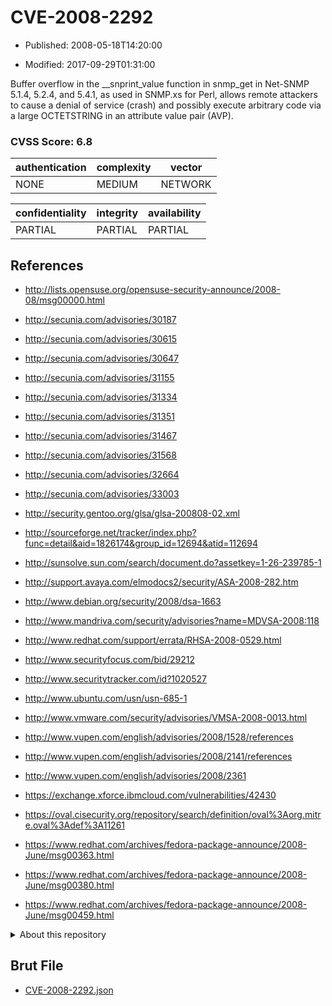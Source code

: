 # CVE-2008-2292

- Published: 2008-05-18T14:20:00

- Modified: 2017-09-29T01:31:00

Buffer overflow in the __snprint_value function in snmp_get in Net-SNMP 5.1.4, 5.2.4, and 5.4.1, as used in SNMP.xs for Perl, allows remote attackers to cause a denial of service (crash) and possibly execute arbitrary code via a large OCTETSTRING in an attribute value pair (AVP).

### CVSS Score: **6.8**

| authentication | complexity | vector |
| --- | --- | --- |
| NONE | MEDIUM | NETWORK |

| confidentiality | integrity | availability |
| --- | --- | --- |
| PARTIAL | PARTIAL | PARTIAL |

## References

* http://lists.opensuse.org/opensuse-security-announce/2008-08/msg00000.html

* http://secunia.com/advisories/30187

* http://secunia.com/advisories/30615

* http://secunia.com/advisories/30647

* http://secunia.com/advisories/31155

* http://secunia.com/advisories/31334

* http://secunia.com/advisories/31351

* http://secunia.com/advisories/31467

* http://secunia.com/advisories/31568

* http://secunia.com/advisories/32664

* http://secunia.com/advisories/33003

* http://security.gentoo.org/glsa/glsa-200808-02.xml

* http://sourceforge.net/tracker/index.php?func=detail&aid=1826174&group_id=12694&atid=112694

* http://sunsolve.sun.com/search/document.do?assetkey=1-26-239785-1

* http://support.avaya.com/elmodocs2/security/ASA-2008-282.htm

* http://www.debian.org/security/2008/dsa-1663

* http://www.mandriva.com/security/advisories?name=MDVSA-2008:118

* http://www.redhat.com/support/errata/RHSA-2008-0529.html

* http://www.securityfocus.com/bid/29212

* http://www.securitytracker.com/id?1020527

* http://www.ubuntu.com/usn/usn-685-1

* http://www.vmware.com/security/advisories/VMSA-2008-0013.html

* http://www.vupen.com/english/advisories/2008/1528/references

* http://www.vupen.com/english/advisories/2008/2141/references

* http://www.vupen.com/english/advisories/2008/2361

* https://exchange.xforce.ibmcloud.com/vulnerabilities/42430

* https://oval.cisecurity.org/repository/search/definition/oval%3Aorg.mitre.oval%3Adef%3A11261

* https://www.redhat.com/archives/fedora-package-announce/2008-June/msg00363.html

* https://www.redhat.com/archives/fedora-package-announce/2008-June/msg00380.html

* https://www.redhat.com/archives/fedora-package-announce/2008-June/msg00459.html

<details>
<summary>About this repository</summary> 

  This repository is part of the project [Live Hack CVE](https://github.com/Live-Hack-CVE). Main website can be found [www.live-hack.org](https://www.live-hack.org) 
  
  Made by [Sn0wAlice](https://github.com/Sn0wAlice) for the people that care about security and need to have a feed of the latest CVEs. Hope you enjoy it, don't forget to star the repo and follow me on [Twitter](https://twitter.com/Sn0wAlice) and [Github](https://github.com/Sn0wAlice). And that is my [personnal website](https://www.alice-snow.me/)

  - [Home Page](https://github.com/Live-Hack-CVE)
  - [Framework](https://github.com/Live-Hack-CVE/cve-framework)
  - [CVE database](https://github.com/Live-Hack-CVE/full_database)
  - [Changelog](https://github.com/Live-Hack-CVE/Changelog)
</details>

## Brut File

* [CVE-2008-2292.json](https://raw.githubusercontent.com/Live-Hack-CVE/full_database/main/cves/2008/CVE-2008-2292.json)

